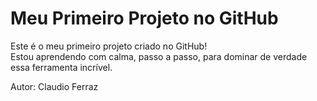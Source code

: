 # Meu Primeiro Projeto no GitHub

Este é o meu primeiro projeto criado no GitHub!  
Estou aprendendo com calma, passo a passo, para dominar de verdade essa ferramenta incrível.

Autor: Claudio Ferraz  

